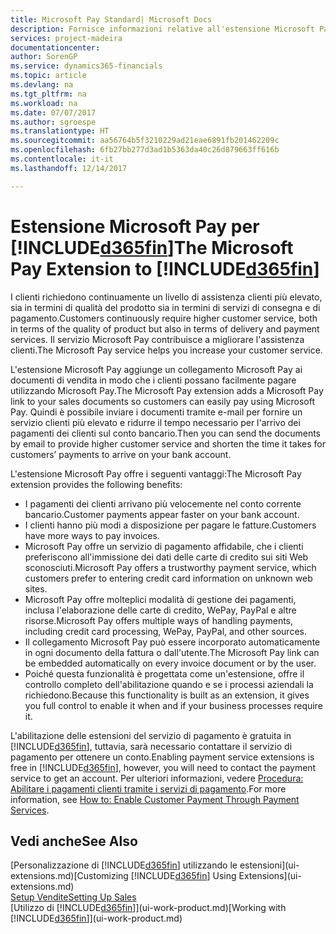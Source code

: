 ```yaml
---
title: Microsoft Pay Standard| Microsoft Docs
description: Fornisce informazioni relative all'estensione Microsoft Pay
services: project-madeira
documentationcenter: 
author: SorenGP
ms.service: dynamics365-financials
ms.topic: article
ms.devlang: na
ms.tgt_pltfrm: na
ms.workload: na
ms.date: 07/07/2017
ms.author: sgroespe
ms.translationtype: HT
ms.sourcegitcommit: aa56764b5f3210229ad21eae6891fb201462209c
ms.openlocfilehash: 6fb27bb277d3ad1b5363da40c26d879663ff616b
ms.contentlocale: it-it
ms.lasthandoff: 12/14/2017

---
```

# <a name="the-microsoft-pay-extension-to-included365finincludesd365finlongmdmd"></a><span data-ttu-id="1c75f-103">Estensione Microsoft Pay per [!INCLUDE[d365fin](includes/d365fin_long_md.md)]</span><span class="sxs-lookup"><span data-stu-id="1c75f-103">The Microsoft Pay Extension to [!INCLUDE[d365fin](includes/d365fin_long_md.md)]</span></span>
<span data-ttu-id="1c75f-104">I clienti richiedono continuamente un livello di assistenza clienti più elevato, sia in termini di qualità del prodotto sia in termini di servizi di consegna e di pagamento.</span><span class="sxs-lookup"><span data-stu-id="1c75f-104">Customers continuously require higher customer service, both in terms of the quality of product but also in terms of delivery and payment services.</span></span> <span data-ttu-id="1c75f-105">Il servizio Microsoft Pay contribuisce a migliorare l'assistenza clienti.</span><span class="sxs-lookup"><span data-stu-id="1c75f-105">The Microsoft Pay service helps you increase your customer service.</span></span>

<span data-ttu-id="1c75f-106">L'estensione Microsoft Pay aggiunge un collegamento Microsoft Pay ai documenti di vendita in modo che i clienti possano facilmente pagare utilizzando Microsoft Pay.</span><span class="sxs-lookup"><span data-stu-id="1c75f-106">The Microsoft Pay extension adds a Microsoft Pay link to your sales documents so customers can easily pay using Microsoft Pay.</span></span> <span data-ttu-id="1c75f-107">Quindi è possibile inviare i documenti tramite e-mail per fornire un servizio clienti più elevato e ridurre il tempo necessario per l'arrivo dei pagamenti dei clienti sul conto bancario.</span><span class="sxs-lookup"><span data-stu-id="1c75f-107">Then you can send the documents by email to provide higher customer service and shorten the time it takes for customers’ payments to arrive on your bank account.</span></span>

<span data-ttu-id="1c75f-108">L'estensione Microsoft Pay offre i seguenti vantaggi:</span><span class="sxs-lookup"><span data-stu-id="1c75f-108">The Microsoft Pay extension provides the following benefits:</span></span>
- <span data-ttu-id="1c75f-109">I pagamenti dei clienti arrivano più velocemente nel conto corrente bancario.</span><span class="sxs-lookup"><span data-stu-id="1c75f-109">Customer payments appear faster on your bank account.</span></span>
- <span data-ttu-id="1c75f-110">I clienti hanno più modi a disposizione per pagare le fatture.</span><span class="sxs-lookup"><span data-stu-id="1c75f-110">Customers have more ways to pay invoices.</span></span>
- <span data-ttu-id="1c75f-111">Microsoft Pay offre un servizio di pagamento affidabile, che i clienti preferiscono all'immissione dei dati delle carte di credito sui siti Web sconosciuti.</span><span class="sxs-lookup"><span data-stu-id="1c75f-111">Microsoft Pay offers a trustworthy payment service, which customers prefer to entering credit card information on unknown web sites.</span></span>
- <span data-ttu-id="1c75f-112">Microsoft Pay offre molteplici modalità di gestione dei pagamenti, inclusa l'elaborazione delle carte di credito, WePay, PayPal e altre risorse.</span><span class="sxs-lookup"><span data-stu-id="1c75f-112">Microsoft Pay offers multiple ways of handling payments, including credit card processing, WePay, PayPal, and other sources.</span></span>
- <span data-ttu-id="1c75f-113">Il collegamento Microsoft Pay può essere incorporato automaticamente in ogni documento della fattura o dall'utente.</span><span class="sxs-lookup"><span data-stu-id="1c75f-113">The Microsoft Pay link can be embedded automatically on every invoice document or by the user.</span></span>
- <span data-ttu-id="1c75f-114">Poiché questa funzionalità è progettata come un'estensione, offre il controllo completo dell'abilitazione quando e se i processi aziendali la richiedono.</span><span class="sxs-lookup"><span data-stu-id="1c75f-114">Because this functionality is built as an extension, it gives you full control to enable it when and if your business processes require it.</span></span>

<span data-ttu-id="1c75f-115">L'abilitazione delle estensioni del servizio di pagamento è gratuita in [!INCLUDE[d365fin](includes/d365fin_md.md)], tuttavia, sarà necessario contattare il servizio di pagamento per ottenere un conto.</span><span class="sxs-lookup"><span data-stu-id="1c75f-115">Enabling payment service extensions is free in [!INCLUDE[d365fin](includes/d365fin_md.md)], however, you will need to contact the payment service to get an account.</span></span> <span data-ttu-id="1c75f-116">Per ulteriori informazioni, vedere [Procedura: Abilitare i pagamenti clienti tramite i servizi di pagamento](sales-how-enable-payment-service-extensions.md).</span><span class="sxs-lookup"><span data-stu-id="1c75f-116">For more information, see [How to: Enable Customer Payment Through Payment Services](sales-how-enable-payment-service-extensions.md).</span></span>

## <a name="see-also"></a><span data-ttu-id="1c75f-117">Vedi anche</span><span class="sxs-lookup"><span data-stu-id="1c75f-117">See Also</span></span>
<span data-ttu-id="1c75f-118">[Personalizzazione di [!INCLUDE[d365fin](includes/d365fin_md.md)] utilizzando le estensioni](ui-extensions.md)</span><span class="sxs-lookup"><span data-stu-id="1c75f-118">[Customizing [!INCLUDE[d365fin](includes/d365fin_md.md)] Using Extensions](ui-extensions.md)</span></span>  
[<span data-ttu-id="1c75f-119">Setup Vendite</span><span class="sxs-lookup"><span data-stu-id="1c75f-119">Setting Up Sales</span></span>](sales-setup-sales.md)  
<span data-ttu-id="1c75f-120">[Utilizzo di [!INCLUDE[d365fin](includes/d365fin_md.md)]](ui-work-product.md)</span><span class="sxs-lookup"><span data-stu-id="1c75f-120">[Working with [!INCLUDE[d365fin](includes/d365fin_md.md)]](ui-work-product.md)</span></span>

